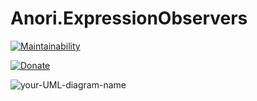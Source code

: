 # Anori.ExpressionObservers

[![Maintainability](https://api.codeclimate.com/v1/badges/45574c605667432a98fc/maintainability)](https://codeclimate.com/github/anorisoft/Anori.ExpressionObservers/maintainability)

[![Donate](https://img.shields.io/badge/donate-PayPal-yellow.svg)](https://www.paypal.me/AnoriSoft/10)

![your-UML-diagram-name](http://www.plantuml.com/plantuml/proxy?cache=no&src=https://raw.githubusercontent.com/anorisoft/Anori.ExpressionObservers/master/Docs/input/Getter.iuml)
